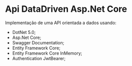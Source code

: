 # Api DataDriven Asp.Net Core
Implementação de uma API orientada a dados usando:

 - DotNet 5.0;
 - Asp.Net Core;
 - Swagger Documentation;
 - Entity Framework Core;
 - Entity Framework Core InMemory;
 - Authentication JwtBearer;
 

